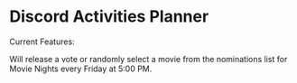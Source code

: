 # Discord Activities Planner

Current Features:

Will release a vote or randomly select a movie from the nominations list for Movie Nights every Friday at 5:00 PM.
